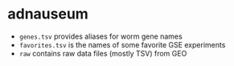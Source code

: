 adnauseum
=========

- `genes.tsv` provides aliases for worm gene names
- `favorites.tsv` is the names of some favorite GSE experiments
- `raw` contains raw data files (mostly TSV) from GEO

